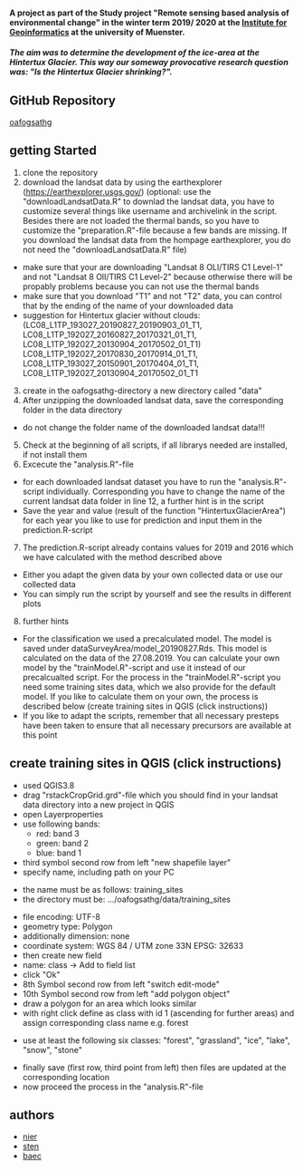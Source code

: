 #### A project as part of the Study project "Remote sensing based analysis of environmental change" in the winter term 2019/ 2020 at the [Institute for Geoinformatics](https://www.ifgi.de) at the university of Muenster.

##### The aim was to determine the development of the ice-area at the Hintertux Glacier. This way  our someway provocative research question was: "Is the Hintertux Glacier shrinking?". 

## GitHub Repository
[oafogsathg](https://github.com/tnier01/oafogsathg)

## getting Started
1. clone the repository
2. download the landsat data by using the earthexplorer (https://earthexplorer.usgs.gov/) (optional: use the "downloadLandsatData.R" to downlad the landsat data, you have to customize several things like username and archivelink in the script. Besides there are not loaded the thermal bands, so you have to customize the "preparation.R"-file because a few bands are missing. If you download the landsat data from the hompage earthexplorer, you do not need the "downloadLandsatData.R" file)
* make sure that your are downloading "Landsat 8 OLI/TIRS C1 Level-1" and not "Landsat 8 OlI/TIRS C1 Level-2" because otherwise there will be propably problems because you can not use the thermal bands
* make sure that you download "T1" and not "T2" data, you can control that by the ending of the name of your downloaded data 
* suggestion for Hintertux glacier without clouds: (LC08_L1TP_193027_20190827_20190903_01_T1, LC08_L1TP_192027_20160827_20170321_01_T1,  	LC08_L1TP_192027_20130904_20170502_01_T1)
LC08_L1TP_192027_20170830_20170914_01_T1, LC08_L1TP_193027_20150901_20170404_01_T1, LC08_L1TP_192027_20130904_20170502_01_T1
3. create in the oafogsathg-directory a new directory called "data"
4. After unzipping the downloaded landsat data, save the corresponding folder in the data directory 
* do not change the folder name of the downloaded landsat data!!!
5. Check at the beginning of all scripts, if all librarys needed are installed, if not install them 
6. Excecute the "analysis.R"-file
* for each downloaded landsat dataset you have to run the "analysis.R"-script individually. Corresponding you have to change the name of the current landsat data folder in line 12, a further hint is in the script
* Save the year and value (result of the function "HintertuxGlacierArea") for each year you like to use for prediction and input them in the prediction.R-script 
7. The prediction.R-script already contains values for 2019 and  2016 which we have calculated with the method described above
* Either you adapt the given data by your own collected data or use our collected data 
* You can simply run the script by yourself and see the results in different plots 
8. further hints 
* For the classification we used a precalculated model. The model is saved under dataSurveyArea/model_20190827.Rds. This model is calculated on the data of the 27.08.2019. You can calculate your own model by the "trainModel.R"-script and use it instead of our precalcualted script. For the process in the "trainModel.R"-script you need some training sites data, which we also provide for the default model. If you like to calculate them on your own, the process is described below (create training sites in QGIS (click instructions))
* If you like to adapt the scripts, remember that all necessary presteps have been taken to ensure that all necessary precursors are available at this point 

## create training sites in QGIS (click instructions)
- used QGIS3.8
- drag "rstackCropGrid.grd"-file which you should find in your landsat data directory into a new project in QGIS 
- open Layerproperties
- use following bands:
  - red: band 3
  - green: band 2
  - blue: band 1
- third symbol second row from left "new shapefile layer"
- specify name, including path on your PC
* the name must be as follows: training_sites
* the directory must be: .../oafogsathg/data/training_sites
- file encoding: UTF-8
- geometry type: Polygon
- additionally dimension: none 
- coordinate system: WGS 84 / UTM zone 33N EPSG: 32633
- then create new field 
- name: class -> Add to field list 
- click "Ok" 
- 8th Symbol second row from left "switch edit-mode"
- 10th Symbol second row from left "add polygon object"
- draw a polygon for an area which looks similar 
- with right click define as class with id 1 (ascending for further areas) and assign corresponding class name e.g. forest
* use at least the following six classes: "forest", "grassland", "ice", "lake", "snow", "stone"
- finally save (first row, third point from left) then files are updated at the corresponding location 
- now proceed the process in the "analysis.R"-file 

## authors
* [nier](https://github.com/tnier01/)
* [sten](https://github.com/jsten07)
* [baec](https://github.com/Leverkusen)
